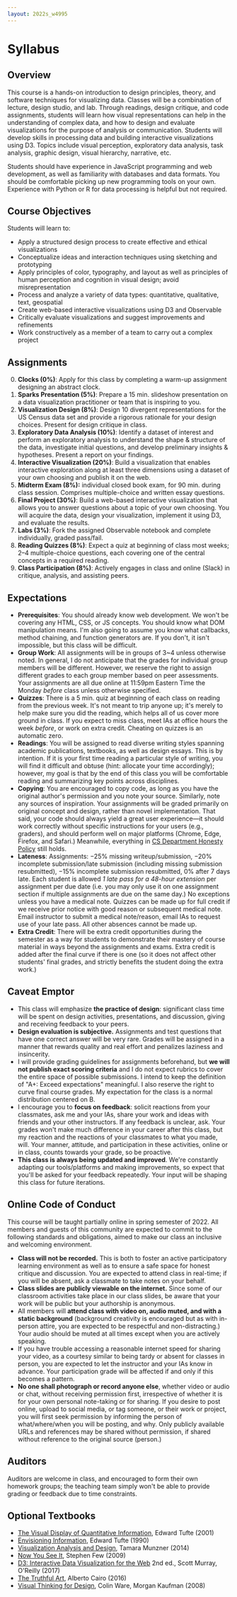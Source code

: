 ```yaml
---
layout: 2022s_w4995
---
```


# Syllabus

## Overview

This course is a hands-on introduction to design principles, theory, and software techniques for visualizing data. Classes will be a combination of lecture, design studio, and lab. Through readings, design critique, and code assignments, students will learn how visual representations can help in the understanding of complex data, and how to design and evaluate visualizations for the purpose of analysis or communication. Students will develop skills in processing data and building interactive visualizations using D3. Topics include visual perception, exploratory data analysis, task analysis, graphic design, visual hierarchy, narrative, etc.

Students should have experience in JavaScript programming and web development, as well as familiarity with databases and data formats. You should be comfortable picking up new programming tools on your own. Experience with Python or R for data processing is helpful but not required.

## Course Objectives

Students will learn to:

* Apply a structured design process to create effective and ethical visualizations
* Conceptualize ideas and interaction techniques using sketching and prototyping
* Apply principles of color, typography, and layout as well as principles of human perception and cognition in visual design; avoid misrepresentation
* Process and analyze a variety of data types: quantitative, qualitative, text, geospatial
* Create web-based interactive visualizations using D3 and Observable
* Critically evaluate visualizations and suggest improvements and refinements
* Work constructively as a member of a team to carry out a complex project

## Assignments

0. **Clocks (0%)**: Apply for this class by completing a warm-up assignment designing an abstract clock.
1. **Sparks Presentation (5%)**: Prepare a 15 min. slideshow presentation on a data visualization practitioner or team that is inspiring to you.
2. **Visualization Design (8%)**: Design 10 divergent representations for the US Census data set and provide a rigorous rationale for your design choices. Present for design critique in class.
3.  **Exploratory Data Analysis (10%)**: Identify a dataset of interest and perform an exploratory analysis to understand the shape & structure of the data, investigate initial questions, and develop preliminary insights & hypotheses. Present a report on your findings.
4.  **Interactive Visualization (20%)**: Build a visualization that enables interactive exploration along at least three dimensions using a dataset of your own choosing and publish it on the web.
5.  **Midterm Exam (8%):** individual closed book exam, for 90 min. during class session. Comprises multiple-choice and written essay questions.
6.  **Final Project (30%)**: Build a web-based interactive visualization that allows you to answer questions about a topic of your own choosing. You will acquire the data, design your visualization, implement it using D3, and evaluate the results.
7.  **Labs (3%)**: Fork the assigned Observable notebook and complete individually, graded pass/fail.
8.  **Reading Quizzes (8%)**: Expect a quiz at beginning of class most weeks; 2–4 multiple-choice questions, each covering one of the central concepts in a required reading.
9.  **Class Participation (8%)**: Actively engages in class and online (Slack) in critique, analysis, and assisting peers.

## Expectations

- **Prerequisites**: You should already know web development. We won't be covering any HTML, CSS, or JS concepts. You should know what DOM manipulation means. I'm also going to assume you know what callbacks, method chaining, and function generators are. If you don't, it isn't impossible, but this class will be difficult.
- **Group Work**: All assignments will be in groups of 3~4 unless otherwise noted. In general, I do not anticipate that the grades for individual group members will be different. However, we reserve the right to assign different grades to each group member based on peer assessments. Your assignments are all due online at 11:59pm Eastern Time the Monday *before* class unless otherwise specified.
- **Quizzes**: There is a 5 min. quiz at beginning of each class on reading from the previous week. It's not meant to trip anyone up; it's merely to help make sure you did the reading, which helps all of us cover more ground in class. If you expect to miss class, meet IAs at office hours the week *before*, or work on extra credit. Cheating on quizzes is an automatic zero.
- **Readings**: You will be assigned to read diverse writing styles spanning academic publications, textbooks, as well as design essays. This is by intention. If it is your first time reading a particular style of writing, you will find it difficult and obtuse (hint: allocate your time accordingly); however, my goal is that by the end of this class you will be comfortable reading and summarizing key points across disciplines.
- **Copying**: You are encouraged to copy code, as long as you have the original author's permission and you note your source. Similarly, note any sources of inspiration. Your assignments will be graded primarily on original concept and design, rather than novel implementation. That said, your code should always yield a great user experience—it should work correctly without specific instructions for your users (e.g., graders), and should perform well on major platforms (Chrome, Edge, Firefox, and Safari.) Meanwhile, everything in [CS Department Honesty Policy](http://www.cs.columbia.edu/education/honesty) still holds.
- **Lateness**: Assignments: −25% missing writeup/submission, −20% incomplete submission/late submission (including missing submission resubmitted), −15% incomplete submission resubmitted, 0% after 7 days late. Each student is allowed *1 late pass for a 48-hour extension* per assignment per due date (i.e. you may only use it on one assignment section if multiple assignments are due on the same day.) No exceptions unless you have a medical note. Quizzes can be made up for full credit if we receive prior notice with good reason or subsequent medical note. Email instructor to submit a medical note/reason, email IAs to request use of your late pass. All other absences cannot be made up.
- **Extra Credit**: There will be extra credit opportunities during the semester as a way for students to demonstrate their mastery of course material in ways beyond the assignments and exams. Extra credit is added after the final curve if there is one (so it does not affect other students' final grades, and strictly benefits the student doing the extra work.)

## Caveat Emptor

-   This class will emphasize **the practice of design**: significant class time will be spent on design activities, presentations, and discussion, giving and receiving feedback to your peers.
-   **Design evaluation is subjective.** Assignments and test questions that have one correct answer will be very rare. Grades will be assigned in a manner that rewards quality and real effort and penalizes laziness and insincerity.
-   I will provide grading guidelines for assignments beforehand, but **we will not publish exact scoring criteria** and I do not expect rubrics to cover the entire space of possible submissions. I intend to keep the definition of  "A+: Exceed expectations" meaningful. I also reserve the right to curve final course grades. My expectation for the class is a normal distribution centered on B.
-   I encourage you to **focus on feedback**: solicit reactions from your classmates, ask me and your IAs, share your work and ideas with friends and your other instructors. If any feedback is unclear, ask. Your grades won't make much difference in your career after this class, but my reaction and the reactions of your classmates to what you made, will. Your manner, attitude, and participation in these activities, online or in class, counts towards your grade, so be proactive.
- **This class is always being updated and improved**. We're constantly adapting our tools/platforms and making improvements, so expect that you'll be asked for your feedback repeatedly. Your input will be shaping this class for future iterations.

## Online Code of Conduct

This course will be taught partially online in spring semester of 2022. All members and guests of this community are expected to commit to the following standards and obligations, aimed to make our class an inclusive and welcoming environment.
-   **Class will not be recorded.** This is both to foster an active participatory learning environment as well as to ensure a safe space for honest critique and discussion. You are expected to attend class in real-time; if you will be absent, ask a classmate to take notes on your behalf.
-   **Class slides are publicly viewable on the internet.** Since some of our classroom activities take place in our class slides, be aware that your work will be public but your authorship is anonymous.
-   All members will **attend class with video on, audio muted, and with a static background** (background creativity is encouraged but as with in-person attire, you are expected to be respectful and non-distracting.) Your audio should be muted at all times except when you are actively speaking.
-   If you have trouble accessing a reasonable internet speed for sharing your video, as a courtesy similar to being tardy or absent for classes in person, you are expected to let the instructor and your IAs know in advance. Your participation grade will be affected if and only if this becomes a pattern.
-   **No one shall photograph or record anyone else**, whether video or audio or chat, without receiving permission first, irrespective of whether it is for your own personal note-taking or for sharing. If you desire to post online, upload to social media, or tag someone, or their work or project, you will first seek permission by informing the person of what/where/when you will be posting, and why. Only publicly available URLs and references may be shared without permission, if shared without reference to the original source (person.)

## Auditors

Auditors are welcome in class, and encouraged to form their own homework groups; the teaching team simply won't be able to provide grading or feedback due to time constraints.

## Optional Textbooks

-   [The Visual Display of Quantitative Information](https://www.edwardtufte.com/tufte/books_vdqi), Edward Tufte  (2001)
-   [Envisioning Information](https://www.edwardtufte.com/tufte/books_ei), Edward Tufte  (1990)
-   [Visualization Analysis and Design](https://clio.columbia.edu/catalog/11255731), Tamara Munzner  (2014)
-   [Now You See It](https://dl.acm.org/citation.cfm?id=1611401), Stephen Few  (2009)
-   [D3: Interactive Data Visualization for the Web](https://clio.columbia.edu/catalog/13626017) 2nd ed., Scott Murray, O'Reilly  (2017)
-   [The Truthful Art](https://proquest-safaribooksonline-com.ezproxy.cul.columbia.edu/9780133440492), Alberto Cairo  (2016)
-   [Visual Thinking for Design](https://www.sciencedirect.com/science/book/9780123708960), Colin Ware, Morgan Kaufman  (2008)
